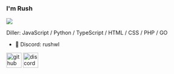 ### I'm Rush
![](https://cdn.discordapp.com/banners/1232440176031174686/0b147f3083aabfad2a08645669670be1.png?size=512)


Diller:  JavaScript / Python / TypeScript / HTML / CSS / PHP / GO

- 🔭 Discord: rushwl


[<img src='https://cdn.jsdelivr.net/npm/simple-icons@3.0.1/icons/github.svg' alt='github' height='40'>](https://github.com/rushwl)  [<img src='https://cdn.jsdelivr.net/npm/simple-icons@3.0.1/icons/discord.svg' alt='discord' height='40'>](https://discord.com/users/1232440176031174686)  

